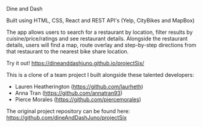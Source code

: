 Dine and Dash

Built using HTML, CSS, React and REST API's (Yelp, CityBikes and MapBox)

The app allows users to search for a restaurant by location, filter results by cuisine/price/ratings and see restaurant details. Alongside the restaurant details, users will find a map, route overlay and step-by-step directions from that restaurant to the nearest bike share location.

Try it out! https://dineanddashjuno.github.io/projectSix/



This is a clone of a team project I built alongside these talented developers: 
  - Lauren Heatherington (https://github.com/laurheth)
  - Anna Tran (https://github.com/annatran93)
  - Pierce Morales (https://github.com/piercemorales)
  
The original project repository can be found here: https://github.com/dineAndDashJuno/projectSix
